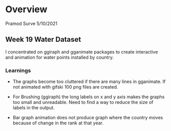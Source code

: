 Overview
================
Pramod Surve
5/10/2021

## Week 19 Water Dataset

I concentrated on ggiraph and gganimate packages to create interactive
and animation for water points installed by country.

### Learnings

-   The graphs become too cluttered if there are many lines in
    gganimate. If not animated with gifski 100 png files are created.

-   For Brushing (ggiraph) the long labels on x and y axis makes the
    graphs too small and unreadable. Need to find a way to reduce the
    size of labels in the output.

-   Bar graph animation does not produce graph where the country moves
    because of change in the rank at that year.
